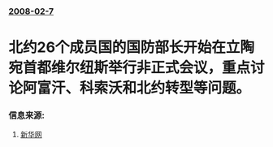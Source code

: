 ### [2008-02-7](/news/2008/02/7/index.md)

##### 
# 北约26个成员国的国防部长开始在立陶宛首都维尔纽斯举行非正式会议，重点讨论阿富汗、科索沃和北约转型等问题。




### 信息来源:

1. [新华网](http://news.xinhuanet.com/newscenter/2008-02/07/content_7580897.htm)
